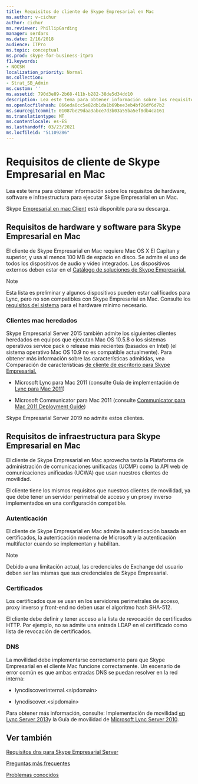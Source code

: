 ```yaml
---
title: Requisitos de cliente de Skype Empresarial en Mac
ms.author: v-cichur
author: cichur
ms.reviewer: PhillipGarding
manager: serdars
ms.date: 2/16/2018
audience: ITPro
ms.topic: conceptual
ms.prod: skype-for-business-itpro
f1.keywords:
- NOCSH
localization_priority: Normal
ms.collection:
- Strat_SB_Admin
ms.custom: ''
ms.assetid: 790d3e89-2b68-411b-b282-38de5d34dd10
description: Lea este tema para obtener información sobre los requisitos de hardware, software e infraestructura para ejecutar Skype Empresarial en un Mac.
ms.openlocfilehash: 866eda0cc5e82db1da1b69bee3eb4bf26df6d7b2
ms.sourcegitcommit: 01087be29daa3abce7d3b03a55ba5ef8db4ca161
ms.translationtype: MT
ms.contentlocale: es-ES
ms.lasthandoff: 03/23/2021
ms.locfileid: "51109286"
---
```

# <a name="skype-for-business-on-mac-client-requirements"></a>Requisitos de cliente de Skype Empresarial en Mac
 
Lea este tema para obtener información sobre los requisitos de hardware, software e infraestructura para ejecutar Skype Empresarial en un Mac.
  
Skype [Empresarial en mac Client](https://products.office.com/skype-for-business/download-app?tab=tabs-3#Mac) está disponible para su descarga.
  
## <a name="hardware-and-software-requirements-for-skype-for-business-on-mac"></a>Requisitos de hardware y software para Skype Empresarial en Mac

El cliente de Skype Empresarial en Mac requiere Mac OS X El Capitan y superior, y usa al menos 100 MB de espacio en disco. Se admite el uso de todos los dispositivos de audio y vídeo integrados. Los dispositivos externos deben estar en el [Catálogo de soluciones de Skype Empresarial.](https://partnersolutions.skypeforbusiness.com/solutionscatalog) 
  
> [!NOTE]
> Esta lista es preliminar y algunos dispositivos pueden estar calificados para Lync, pero no son compatibles con Skype Empresarial en Mac. Consulte los [requisitos del sistema](https://products.office.com/office-system-requirements) para el hardware mínimo necesario.
  
### <a name="legacy-mac-clients"></a>Clientes mac heredados

Skype Empresarial Server 2015 también admite los siguientes clientes heredados en equipos que ejecutan Mac OS 10.5.8 o los sistemas operativos service pack o release más recientes (basados en Intel) (el sistema operativo Mac OS 10.9 no es compatible actualmente). Para obtener más información sobre las características admitidas, vea Comparación de características [de cliente de escritorio para Skype Empresarial.](desktop-feature-comparison.md)
  
- Microsoft Lync para Mac 2011 (consulte Guía de implementación de [Lync para Mac 2011](/previous-versions/office/office-for-mac-2011/jj984275(v=office.14)))
    
- Microsoft Communicator para Mac 2011 (consulte [Communicator para Mac 2011 Deployment Guide](/previous-versions/office/office-for-mac-2011/jj984270(v=office.14)))
 
Skype Empresarial Server 2019 no admite estos clientes.
   
## <a name="infrastructure-requirements-for-skype-for-business-on-mac"></a>Requisitos de infraestructura para Skype Empresarial en Mac
<a name="Infrastructure"> </a>

El cliente de Skype Empresarial en Mac aprovecha tanto la Plataforma de administración de comunicaciones unificadas (UCMP) como la API web de comunicaciones unificadas (UCWA) que usan nuestros clientes de movilidad.
  
El cliente tiene los mismos requisitos que nuestros clientes de movilidad, ya que debe tener un servidor perimetral de acceso y un proxy inverso implementados en una configuración compatible. 
  
### <a name="authentication"></a>Autenticación

El cliente de Skype Empresarial en Mac admite la autenticación basada en certificados, la autenticación moderna de Microsoft y la autenticación multifactor cuando se implementan y habilitan.
  
> [!NOTE]
> Debido a una limitación actual, las credenciales de Exchange del usuario deben ser las mismas que sus credenciales de Skype Empresarial. 
  
### <a name="certificates"></a>Certificados

Los certificados que se usan en los servidores perimetrales de acceso, proxy inverso y front-end no deben usar el algoritmo hash SHA-512.
  
El cliente debe definir y tener acceso a la lista de revocación de certificados HTTP. Por ejemplo, no se admite una entrada LDAP en el certificado como lista de revocación de certificados.
  
### <a name="dns"></a>DNS

La movilidad debe implementarse correctamente para que Skype Empresarial en el cliente Mac funcione correctamente. Un escenario de error común es que ambas entradas DNS se puedan resolver en la red interna:
  
- lyncdiscoverinternal.\<sipdomain\>
    
- lyncdiscover.\<sipdomain\>
    
Para obtener más información, consulte: Implementación de movilidad [en Lync Server 2013](/previous-versions/office/lync-server-2013/lync-server-2013-deploying-mobility)y la Guía de movilidad de [Microsoft Lync Server 2010](https://go.microsoft.com/fwlink//p/?LinkId=798226).
  
## <a name="see-also"></a>Ver también
<a name="Infrastructure"> </a>

[Requisitos dns para Skype Empresarial Server](../../plan-your-deployment/network-requirements/dns.md)

[Preguntas más frecuentes](https://go.microsoft.com/fwlink/p/?LinkId=798227)
  
[Problemas conocidos](https://go.microsoft.com/fwlink/p/?LinkId=798228)